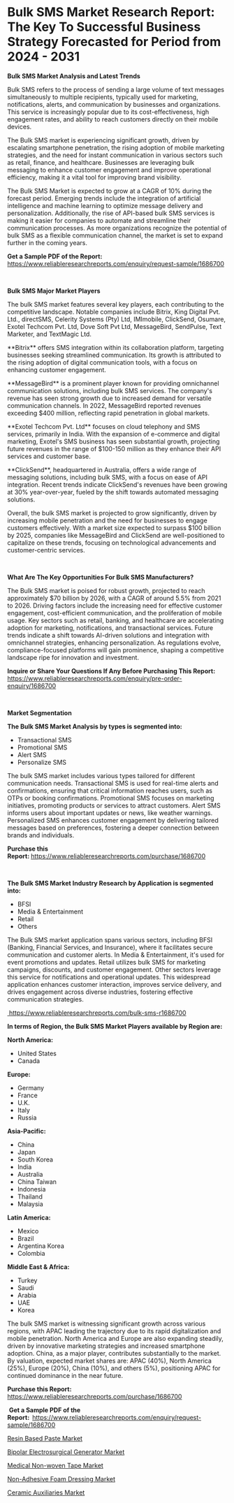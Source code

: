 <p><h1>Bulk SMS Market Research Report: The Key To Successful Business Strategy Forecasted for Period from 2024 - 2031</h1></p><p><strong>Bulk SMS Market Analysis and Latest Trends</strong></p>
<p><p>Bulk SMS refers to the process of sending a large volume of text messages simultaneously to multiple recipients, typically used for marketing, notifications, alerts, and communication by businesses and organizations. This service is increasingly popular due to its cost-effectiveness, high engagement rates, and ability to reach customers directly on their mobile devices.</p><p>The Bulk SMS market is experiencing significant growth, driven by escalating smartphone penetration, the rising adoption of mobile marketing strategies, and the need for instant communication in various sectors such as retail, finance, and healthcare. Businesses are leveraging bulk messaging to enhance customer engagement and improve operational efficiency, making it a vital tool for improving brand visibility.</p><p>The Bulk SMS Market is expected to grow at a CAGR of 10% during the forecast period. Emerging trends include the integration of artificial intelligence and machine learning to optimize message delivery and personalization. Additionally, the rise of API-based bulk SMS services is making it easier for companies to automate and streamline their communication processes. As more organizations recognize the potential of bulk SMS as a flexible communication channel, the market is set to expand further in the coming years.</p></p>
<p><strong>Get a Sample PDF of the Report:&nbsp;</strong> <a href="https://www.reliableresearchreports.com/enquiry/request-sample/1686700?utm_campaign=1289&utm_medium=2&utm_source=Github&utm_content=ia&utm_term=16102024&utm_id=bulk-sms">https://www.reliableresearchreports.com/enquiry/request-sample/1686700</a></p>
<p>&nbsp;</p>
<p><strong>Bulk SMS Major Market Players</strong></p>
<p><p>The bulk SMS market features several key players, each contributing to the competitive landscape. Notable companies include Bitrix, King Digital Pvt. Ltd., directSMS, Celerity Systems (Pty) Ltd, IMImobile, ClickSend, Osumare, Exotel Techcom Pvt. Ltd, Dove Soft Pvt Ltd, MessageBird, SendPulse, Text Marketer, and TextMagic Ltd. </p><p>**Bitrix** offers SMS integration within its collaboration platform, targeting businesses seeking streamlined communication. Its growth is attributed to the rising adoption of digital communication tools, with a focus on enhancing customer engagement.</p><p>**MessageBird** is a prominent player known for providing omnichannel communication solutions, including bulk SMS services. The company's revenue has seen strong growth due to increased demand for versatile communication channels. In 2022, MessageBird reported revenues exceeding $400 million, reflecting rapid penetration in global markets.</p><p>**Exotel Techcom Pvt. Ltd** focuses on cloud telephony and SMS services, primarily in India. With the expansion of e-commerce and digital marketing, Exotel's SMS business has seen substantial growth, projecting future revenues in the range of $100-150 million as they enhance their API services and customer base.</p><p>**ClickSend**, headquartered in Australia, offers a wide range of messaging solutions, including bulk SMS, with a focus on ease of API integration. Recent trends indicate ClickSend's revenues have been growing at 30% year-over-year, fueled by the shift towards automated messaging solutions.</p><p>Overall, the bulk SMS market is projected to grow significantly, driven by increasing mobile penetration and the need for businesses to engage customers effectively. With a market size expected to surpass $100 billion by 2025, companies like MessageBird and ClickSend are well-positioned to capitalize on these trends, focusing on technological advancements and customer-centric services.</p></p>
<p>&nbsp;</p>
<p><strong>What Are The Key Opportunities For Bulk SMS Manufacturers?</strong></p>
<p><p>The Bulk SMS market is poised for robust growth, projected to reach approximately $70 billion by 2026, with a CAGR of around 5.5% from 2021 to 2026. Driving factors include the increasing need for effective customer engagement, cost-efficient communication, and the proliferation of mobile usage. Key sectors such as retail, banking, and healthcare are accelerating adoption for marketing, notifications, and transactional services. Future trends indicate a shift towards AI-driven solutions and integration with omnichannel strategies, enhancing personalization. As regulations evolve, compliance-focused platforms will gain prominence, shaping a competitive landscape ripe for innovation and investment.</p></p>
<p><strong>Inquire or Share Your Questions If Any Before Purchasing This Report:</strong> <a href="https://www.reliableresearchreports.com/enquiry/pre-order-enquiry/1686700?utm_campaign=1289&utm_medium=2&utm_source=Github&utm_content=ia&utm_term=16102024&utm_id=bulk-sms">https://www.reliableresearchreports.com/enquiry/pre-order-enquiry/1686700</a></p>
<p>&nbsp;</p>
<p><strong>Market Segmentation</strong></p>
<p><strong>The Bulk SMS Market Analysis by types is segmented into:</strong></p>
<p><ul><li>Transactional SMS</li><li>Promotional SMS</li><li>Alert SMS</li><li>Personalize SMS</li></ul></p>
<p><p>The bulk SMS market includes various types tailored for different communication needs. Transactional SMS is used for real-time alerts and confirmations, ensuring that critical information reaches users, such as OTPs or booking confirmations. Promotional SMS focuses on marketing initiatives, promoting products or services to attract customers. Alert SMS informs users about important updates or news, like weather warnings. Personalized SMS enhances customer engagement by delivering tailored messages based on preferences, fostering a deeper connection between brands and individuals.</p></p>
<p><strong>Purchase this Report:&nbsp;</strong><a href="https://www.reliableresearchreports.com/purchase/1686700?utm_campaign=1289&utm_medium=2&utm_source=Github&utm_content=ia&utm_term=16102024&utm_id=bulk-sms">https://www.reliableresearchreports.com/purchase/1686700</a></p>
<p>&nbsp;</p>
<p><strong>The Bulk SMS Market Industry Research by Application is segmented into:</strong></p>
<p><ul><li>BFSI</li><li>Media & Entertainment</li><li>Retail</li><li>Others</li></ul></p>
<p><p>The Bulk SMS market application spans various sectors, including BFSI (Banking, Financial Services, and Insurance), where it facilitates secure communication and customer alerts. In Media & Entertainment, it's used for event promotions and updates. Retail utilizes bulk SMS for marketing campaigns, discounts, and customer engagement. Other sectors leverage this service for notifications and operational updates. This widespread application enhances customer interaction, improves service delivery, and drives engagement across diverse industries, fostering effective communication strategies.</p></p>
<p><a href="https://www.reliableresearchreports.com/bulk-sms-r1686700?utm_campaign=1289&utm_medium=2&utm_source=Github&utm_content=ia&utm_term=16102024&utm_id=bulk-sms">&nbsp;https://www.reliableresearchreports.com/bulk-sms-r1686700</a></p>
<p><strong>In terms of Region, the Bulk SMS Market Players available by Region are:</strong></p>
<p>
    <p> <strong> North America: </strong>
        <ul>
            <li>United States</li>
            <li>Canada</li>
        </ul>
        </p> 
    <p> <strong> Europe: </strong>
        <ul>
            <li>Germany</li>
            <li>France</li>
            <li>U.K.</li>
            <li>Italy</li>
            <li>Russia</li>
        </ul>
        </p> 
    <p> <strong> Asia-Pacific: </strong>
        <ul>
            <li>China</li>
            <li>Japan</li>
            <li>South Korea</li>
            <li>India</li>
            <li>Australia</li>
            <li>China Taiwan</li>
            <li>Indonesia</li>
            <li>Thailand</li>
            <li>Malaysia</li>
        </ul>
        </p> 
    <p> <strong> Latin America: </strong>
        <ul>
            <li>Mexico</li>
            <li>Brazil</li>
            <li>Argentina Korea</li>
            <li>Colombia</li>
        </ul>
        </p> 
    <p> <strong> Middle East & Africa: </strong>
        <ul>
            <li>Turkey</li>
            <li>Saudi</li>
            <li>Arabia</li>
            <li>UAE</li>
            <li>Korea</li>
        </ul>
    </p>
    </p>
<p><p>The bulk SMS market is witnessing significant growth across various regions, with APAC leading the trajectory due to its rapid digitalization and mobile penetration. North America and Europe are also expanding steadily, driven by innovative marketing strategies and increased smartphone adoption. China, as a major player, contributes substantially to the market. By valuation, expected market shares are: APAC (40%), North America (25%), Europe (20%), China (10%), and others (5%), positioning APAC for continued dominance in the near future.</p></p>
<p><strong>Purchase this Report: </strong><a href="https://www.reliableresearchreports.com/purchase/1686700?utm_campaign=1289&utm_medium=2&utm_source=Github&utm_content=ia&utm_term=16102024&utm_id=bulk-sms">https://www.reliableresearchreports.com/purchase/1686700</a></p>
<p>&nbsp;<strong>Get a Sample PDF of the Report:&nbsp;&nbsp;</strong><a href="https://www.reliableresearchreports.com/enquiry/request-sample/1686700?utm_campaign=1289&utm_medium=2&utm_source=Github&utm_content=ia&utm_term=16102024&utm_id=bulk-sms">https://www.reliableresearchreports.com/enquiry/request-sample/1686700</a></p>
<p><strong></strong></p>
<p><p><a href="https://www.linkedin.com/pulse/resin-based-paste-market-segmentation-applications-types-growth-pgubc?trk=public_post_embed_feed-article-content&utm_campaign=1289&utm_medium=2&utm_source=Github&utm_content=ia&utm_term=16102024&utm_id=bulk-sms">Resin Based Paste Market</a></p><p><a href="https://www.linkedin.com/pulse/navigating-global-bipolar-electrosurgical-generator-market-z1rac?trk=public_post_embed_feed-article-content&utm_campaign=1289&utm_medium=2&utm_source=Github&utm_content=ia&utm_term=16102024&utm_id=bulk-sms">Bipolar Electrosurgical Generator Market</a></p><p><a href="https://www.linkedin.com/pulse/global-medical-non-woven-tape-market-trends-analysis-future-txtqc?trk=public_post_embed_feed-article-content&utm_campaign=1289&utm_medium=2&utm_source=Github&utm_content=ia&utm_term=16102024&utm_id=bulk-sms">Medical Non-woven Tape Market</a></p><p><a href="https://www.linkedin.com/pulse/pulse-non-adhesive-foam-dressing-rhythms-change-market-whv5c?trk=public_post_embed_feed-article-content&utm_campaign=1289&utm_medium=2&utm_source=Github&utm_content=ia&utm_term=16102024&utm_id=bulk-sms">Non-Adhesive Foam Dressing Market</a></p><p><a href="https://www.linkedin.com/pulse/ceramic-auxiliaries-market-evolution-global-trends-regional-ntwdc?trk=public_post_embed_feed-article-content&utm_campaign=1289&utm_medium=2&utm_source=Github&utm_content=ia&utm_term=16102024&utm_id=bulk-sms">Ceramic Auxiliaries Market</a></p></p>